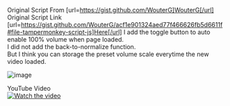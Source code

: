 Original Script From [url=https://gist.github.com/WouterG]WouterG[/url]  
Original Script Link [url=https://gist.github.com/WouterG/acf1e901324aed77f466626fb5d6611f#file-tampermonkey-script-js]Here[/url]
I add the toggle button to auto enable 100% volume when page loaded.  
I did not add the back-to-normalize function.  
But I think you can storage the preset volume scale everytime the new video loaded.

![image](https://user-images.githubusercontent.com/13507066/167339113-46b4cf0e-43e1-4132-9591-3b14d3255894.png)  
  
YouTube Video  
[![Watch the video](https://img.youtube.com/vi/Of-WtV9nA3U/0.jpg)](https://youtu.be/Of-WtV9nA3U)

